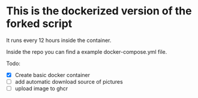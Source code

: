 # This is the dockerized version of the forked script

It runs every 12 hours inside the container.

Inside the repo you can find a example docker-compose.yml file.

Todo:
- [x] Create basic docker container
- [ ] add automatic download source of pictures
- [ ] upload image to ghcr
